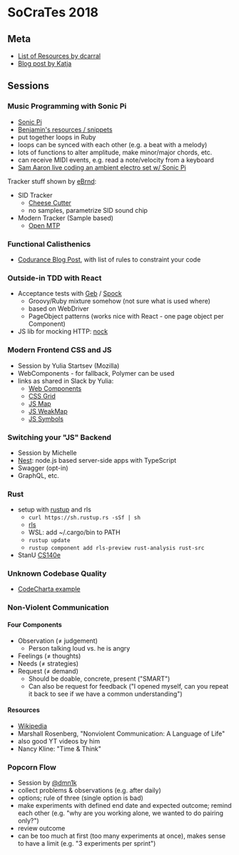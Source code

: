 # SoCraTes 2018

## Meta

* [List of Resources by dcarral](https://github.com/dcarral/socrates2018-resources)
* [Blog post by Katja](https://www.katjasays.com/socrates-conference-2018-germany/)

## Sessions

### Music Programming with Sonic Pi

* [Sonic Pi](http://sonic-pi.net)
* [Benjamin's resources / snippets](https://github.com/benjmin-r/music)
* put together loops in Ruby
* loops can be synced with each other (e.g. a beat with a melody)
* lots of functions to alter amplitude, make minor/major chords, etc.
* can receive MIDI events, e.g. read a note/velocity from a keyboard
* [Sam Aaron live coding an ambient electro set w/ Sonic Pi](https://www.youtube.com/watch?v=G1m0aX9Lpts)

Tracker stuff shown by [eBrnd](https://twitter.com/eBrnd):

* SID Tracker
  * [Cheese Cutter](https://github.com/theyamo/CheeseCutter)
  * no samples, parametrize SID sound chip
* Modern Tracker (Sample based)
  * [Open MTP](https://openmpt.org/)

### Functional Calisthenics

* [Codurance Blog Post](https://codurance.com/2017/10/12/functional-calisthenics/),
  with list of rules to constraint your code

### Outside-in TDD with React

* Acceptance tests with [Geb](http://www.gebish.org/) /
  [Spock](http://spockframework.org/)
  * Groovy/Ruby mixture somehow (not sure what is used where)
  * based on WebDriver
  * PageObject patterns (works nice with React - one page object per Component)
* JS lib for mocking HTTP: [nock](https://github.com/nock/nock)

### Modern Frontend CSS and JS

* Session by Yulia Startsev (Mozilla)
* WebComponents - for fallback, Polymer can be used
* links as shared in Slack by Yulia:
  * [Web Components](https://developer.mozilla.org/en-US/docs/Web/Web_Components)
  * [CSS Grid](https://developer.mozilla.org/en-US/docs/Web/CSS/CSS_Grid_Layout)
  * [JS Map](https://developer.mozilla.org/en-US/docs/Web/JavaScript/Reference/Global_Objects/Map)
  * [JS WeakMap](https://developer.mozilla.org/en-US/docs/Web/JavaScript/Reference/Global_Objects/WeakMap)
  * [JS Symbols](https://hacks.mozilla.org/2015/06/es6-in-depth-symbols/)

### Switching your "JS" Backend

* Session by Michelle
* [Nest](https://docs.nestjs.com/): node.js based server-side apps with TypeScript
* Swagger (opt-in)
* GraphQL, etc.

### Rust

* setup with [rustup](https://rustup.rs/) and rls
  * `curl https://sh.rustup.rs -sSf | sh`
  * [rls](https://github.com/rust-lang-nursery/rls)
  * WSL: add ~/.cargo/bin to PATH
  * `rustup update`
  * `rustup component add rls-preview rust-analysis rust-src`
* StanU [CS140e](https://web.stanford.edu/class/cs140e/)

### Unknown Codebase Quality

* [CodeCharta example](https://maibornwolff.github.io/codecharta/visualization/app/index.html?file=codecharta.cc.json)

### Non-Violent Communication

#### Four Components

* Observation (≠ judgement)
  * Person talking loud vs. he is angry
* Feelings (≠ thoughts)
* Needs (≠ strategies)
* Request (≠ demand)
  * Should be doable, concrete, present ("SMART")
  * Can also be request for feedback ("I opened myself, can you repeat it back
    to see if we have a common understanding")

#### Resources

* [Wikipedia](https://en.wikipedia.org/wiki/Nonviolent_Communication)
* Marshall Rosenberg, "Nonviolent Communication: A Language of Life"
* also good YT videos by him
* Nancy Kline: "Time & Think"

### Popcorn Flow

* Session by [@dmn1k](https://twitter.com/dmn1k)
* collect problems & observations (e.g. after daily)
* options; rule of three (single option is bad)
* make experiments with defined end date and expected outcome; remind each other
  (e.g. "why are you working alone, we wanted to do pairing only?")
* review outcome
* can be too much at first (too many experiments at once), makes sense to have
  a limit (e.g. "3 experiments per sprint")
